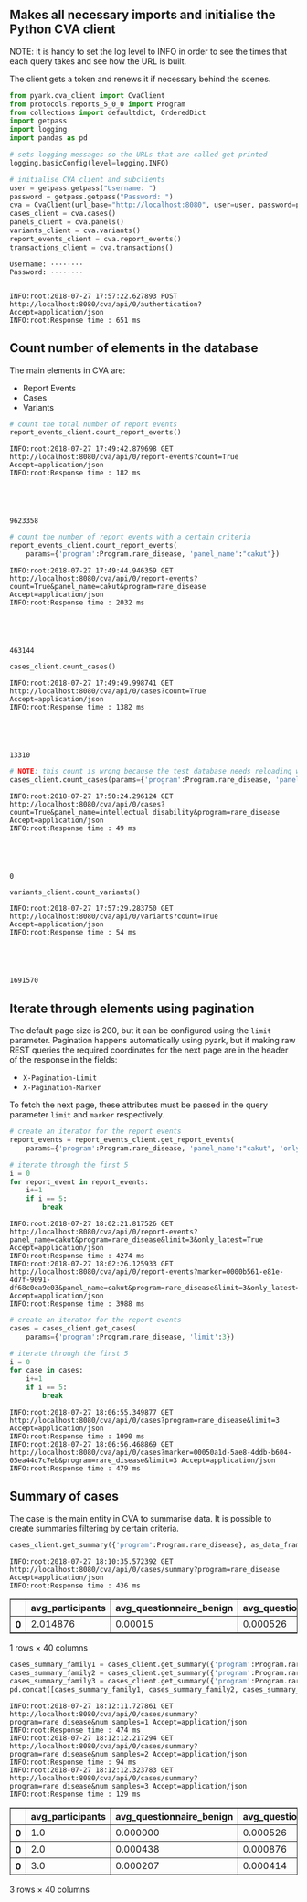
## Makes all necessary imports and initialise the Python CVA client

NOTE: it is handy to set the log level to INFO in order to see the times that each query takes and see how the URL is built.

The client gets a token and renews it if necessary behind the scenes.


```python
from pyark.cva_client import CvaClient
from protocols.reports_5_0_0 import Program
from collections import defaultdict, OrderedDict
import getpass
import logging
import pandas as pd
```


```python
# sets logging messages so the URLs that are called get printed
logging.basicConfig(level=logging.INFO)

# initialise CVA client and subclients
user = getpass.getpass("Username: ")
password = getpass.getpass("Password: ")
cva = CvaClient(url_base="http://localhost:8080", user=user, password=password)
cases_client = cva.cases()
panels_client = cva.panels()
variants_client = cva.variants()
report_events_client = cva.report_events()
transactions_client = cva.transactions()

```

    Username: ········
    Password: ········


    INFO:root:2018-07-27 17:57:22.627893 POST http://localhost:8080/cva/api/0/authentication? Accept=application/json
    INFO:root:Response time : 651 ms


## Count number of elements in the database

The main elements in CVA are:
* Report Events
* Cases
* Variants


```python
# count the total number of report events
report_events_client.count_report_events()
```

    INFO:root:2018-07-27 17:49:42.879698 GET http://localhost:8080/cva/api/0/report-events?count=True Accept=application/json
    INFO:root:Response time : 182 ms





    9623358




```python
# count the number of report events with a certain criteria
report_events_client.count_report_events(
    params={'program':Program.rare_disease, 'panel_name':"cakut"})
```

    INFO:root:2018-07-27 17:49:44.946359 GET http://localhost:8080/cva/api/0/report-events?count=True&panel_name=cakut&program=rare_disease Accept=application/json
    INFO:root:Response time : 2032 ms





    463144




```python
cases_client.count_cases()
```

    INFO:root:2018-07-27 17:49:49.998741 GET http://localhost:8080/cva/api/0/cases?count=True Accept=application/json
    INFO:root:Response time : 1382 ms





    13310




```python
# NOTE: this count is wrong because the test database needs reloading with the latest version
cases_client.count_cases(params={'program':Program.rare_disease, 'panel_name':"intellectual disability"})
```

    INFO:root:2018-07-27 17:50:24.296124 GET http://localhost:8080/cva/api/0/cases?count=True&panel_name=intellectual disability&program=rare_disease Accept=application/json
    INFO:root:Response time : 49 ms





    0




```python
variants_client.count_variants()
```

    INFO:root:2018-07-27 17:57:29.283750 GET http://localhost:8080/cva/api/0/variants?count=True Accept=application/json
    INFO:root:Response time : 54 ms





    1691570



## Iterate through elements using pagination

The default page size is 200, but it can be configured using the `limit` parameter.
Pagination happens automatically using pyark, but if making raw REST queries the required coordinates for the next page are in the header of the response in the fields:
* `X-Pagination-Limit`
* `X-Pagination-Marker`

To fetch the next page, these attributes must be passed in the query parameter `limit` and `marker` respectively.




```python
# create an iterator for the report events
report_events = report_events_client.get_report_events(
    params={'program':Program.rare_disease, 'panel_name':"cakut", 'only_latest':True, 'limit':3})

# iterate through the first 5
i = 0
for report_event in report_events:
    i+=1
    if i == 5:
        break
```

    INFO:root:2018-07-27 18:02:21.817526 GET http://localhost:8080/cva/api/0/report-events?panel_name=cakut&program=rare_disease&limit=3&only_latest=True Accept=application/json
    INFO:root:Response time : 4274 ms
    INFO:root:2018-07-27 18:02:26.125933 GET http://localhost:8080/cva/api/0/report-events?marker=0000b561-e81e-4d7f-9091-df68c0ea9e03&panel_name=cakut&program=rare_disease&limit=3&only_latest=True Accept=application/json
    INFO:root:Response time : 3988 ms



```python
# create an iterator for the report events
cases = cases_client.get_cases(
    params={'program':Program.rare_disease, 'limit':3})

# iterate through the first 5
i = 0
for case in cases:
    i+=1
    if i == 5:
        break
```

    INFO:root:2018-07-27 18:06:55.349877 GET http://localhost:8080/cva/api/0/cases?program=rare_disease&limit=3 Accept=application/json
    INFO:root:Response time : 1090 ms
    INFO:root:2018-07-27 18:06:56.468869 GET http://localhost:8080/cva/api/0/cases?marker=00050a1d-5ae8-4ddb-b604-05ea44c7c7eb&program=rare_disease&limit=3 Accept=application/json
    INFO:root:Response time : 479 ms


## Summary of cases

The case is the main entity in CVA to summarise data. It is possible to create summaries filtering by certain criteria.


```python
cases_client.get_summary({'program':Program.rare_disease}, as_data_frame=True)
```

    INFO:root:2018-07-27 18:10:35.572392 GET http://localhost:8080/cva/api/0/cases/summary?program=rare_disease Accept=application/json
    INFO:root:Response time : 436 ms





<div>
<style scoped>
    .dataframe tbody tr th:only-of-type {
        vertical-align: middle;
    }

    .dataframe tbody tr th {
        vertical-align: top;
    }

    .dataframe thead th {
        text-align: right;
    }
</style>
<table border="1" class="dataframe">
  <thead>
    <tr style="text-align: right;">
      <th></th>
      <th>avg_participants</th>
      <th>avg_questionnaire_benign</th>
      <th>avg_questionnaire_likely_benign</th>
      <th>avg_questionnaire_likely_pathogenic</th>
      <th>avg_questionnaire_na</th>
      <th>avg_questionnaire_pathogenic</th>
      <th>avg_questionnaire_vus</th>
      <th>avg_reported</th>
      <th>avg_reported_tier1</th>
      <th>avg_reported_tier2</th>
      <th>...</th>
      <th>count_questionnaire_vus</th>
      <th>count_reported</th>
      <th>count_reported_tier1</th>
      <th>count_reported_tier2</th>
      <th>count_reported_tier3</th>
      <th>count_reported_untiered</th>
      <th>count_samples</th>
      <th>count_tier1</th>
      <th>count_tier2</th>
      <th>count_tier3</th>
    </tr>
  </thead>
  <tbody>
    <tr>
      <th>0</th>
      <td>2.014876</td>
      <td>0.00015</td>
      <td>0.000526</td>
      <td>0.00263</td>
      <td>0.001052</td>
      <td>0.003757</td>
      <td>0.005635</td>
      <td>0.095642</td>
      <td>0.026822</td>
      <td>0.048986</td>
      <td>...</td>
      <td>75</td>
      <td>1273</td>
      <td>357</td>
      <td>652</td>
      <td>628</td>
      <td>124</td>
      <td>26818</td>
      <td>3088</td>
      <td>20189</td>
      <td>2761662</td>
    </tr>
  </tbody>
</table>
<p>1 rows × 40 columns</p>
</div>




```python
cases_summary_family1 = cases_client.get_summary({'program':Program.rare_disease, 'num_samples':1}, as_data_frame=True)
cases_summary_family2 = cases_client.get_summary({'program':Program.rare_disease, 'num_samples':2}, as_data_frame=True)
cases_summary_family3 = cases_client.get_summary({'program':Program.rare_disease, 'num_samples':3}, as_data_frame=True)
pd.concat([cases_summary_family1, cases_summary_family2, cases_summary_family3])

```

    INFO:root:2018-07-27 18:12:11.727861 GET http://localhost:8080/cva/api/0/cases/summary?program=rare_disease&num_samples=1 Accept=application/json
    INFO:root:Response time : 474 ms
    INFO:root:2018-07-27 18:12:12.217294 GET http://localhost:8080/cva/api/0/cases/summary?program=rare_disease&num_samples=2 Accept=application/json
    INFO:root:Response time : 94 ms
    INFO:root:2018-07-27 18:12:12.323783 GET http://localhost:8080/cva/api/0/cases/summary?program=rare_disease&num_samples=3 Accept=application/json
    INFO:root:Response time : 129 ms





<div>
<style scoped>
    .dataframe tbody tr th:only-of-type {
        vertical-align: middle;
    }

    .dataframe tbody tr th {
        vertical-align: top;
    }

    .dataframe thead th {
        text-align: right;
    }
</style>
<table border="1" class="dataframe">
  <thead>
    <tr style="text-align: right;">
      <th></th>
      <th>avg_participants</th>
      <th>avg_questionnaire_benign</th>
      <th>avg_questionnaire_likely_benign</th>
      <th>avg_questionnaire_likely_pathogenic</th>
      <th>avg_questionnaire_na</th>
      <th>avg_questionnaire_pathogenic</th>
      <th>avg_questionnaire_vus</th>
      <th>avg_reported</th>
      <th>avg_reported_tier1</th>
      <th>avg_reported_tier2</th>
      <th>...</th>
      <th>count_questionnaire_vus</th>
      <th>count_reported</th>
      <th>count_reported_tier1</th>
      <th>count_reported_tier2</th>
      <th>count_reported_tier3</th>
      <th>count_reported_untiered</th>
      <th>count_samples</th>
      <th>count_tier1</th>
      <th>count_tier2</th>
      <th>count_tier3</th>
    </tr>
  </thead>
  <tbody>
    <tr>
      <th>0</th>
      <td>1.0</td>
      <td>0.000000</td>
      <td>0.000526</td>
      <td>0.001404</td>
      <td>0.000175</td>
      <td>0.001404</td>
      <td>0.003509</td>
      <td>0.072644</td>
      <td>0.011932</td>
      <td>0.047201</td>
      <td>...</td>
      <td>20</td>
      <td>414</td>
      <td>68</td>
      <td>269</td>
      <td>187</td>
      <td>35</td>
      <td>5699</td>
      <td>1448</td>
      <td>11765</td>
      <td>1914459</td>
    </tr>
    <tr>
      <th>0</th>
      <td>2.0</td>
      <td>0.000438</td>
      <td>0.000876</td>
      <td>0.002190</td>
      <td>0.004380</td>
      <td>0.001314</td>
      <td>0.009636</td>
      <td>0.109505</td>
      <td>0.025843</td>
      <td>0.062199</td>
      <td>...</td>
      <td>22</td>
      <td>250</td>
      <td>59</td>
      <td>142</td>
      <td>125</td>
      <td>23</td>
      <td>4566</td>
      <td>458</td>
      <td>3594</td>
      <td>427957</td>
    </tr>
    <tr>
      <th>0</th>
      <td>3.0</td>
      <td>0.000207</td>
      <td>0.000414</td>
      <td>0.003933</td>
      <td>0.000621</td>
      <td>0.007866</td>
      <td>0.006624</td>
      <td>0.112813</td>
      <td>0.042848</td>
      <td>0.045125</td>
      <td>...</td>
      <td>32</td>
      <td>545</td>
      <td>207</td>
      <td>218</td>
      <td>291</td>
      <td>56</td>
      <td>14493</td>
      <td>1083</td>
      <td>4565</td>
      <td>393319</td>
    </tr>
  </tbody>
</table>
<p>3 rows × 40 columns</p>
</div>


